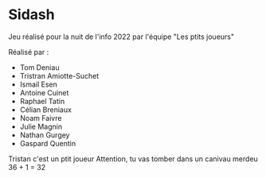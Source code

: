 # Sidash
Jeu réalisé pour la nuit de l'info 2022 par l'équipe "Les ptits joueurs"

Réalisé par :
- Tom Deniau
- Tristran Amiotte-Suchet
- Ismail Esen
- Antoine Cuinet
- Raphael Tatin
- Célian Breniaux 
- Noam Faivre
- Julie Magnin
- Nathan Gurgey
- Gaspard Quentin 

Tristan c'est un ptit joueur
Attention, tu vas tomber dans un canivau merdeu
36 + 1 = 32
